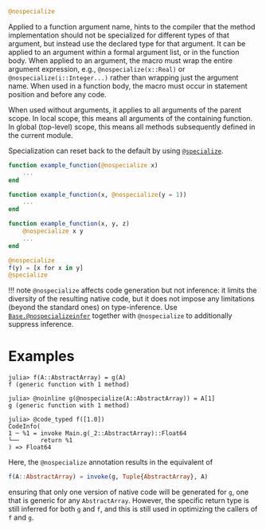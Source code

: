```julia
@nospecialize
```

Applied to a function argument name, hints to the compiler that the method implementation should not be specialized for different types of that argument, but instead use the declared type for that argument. It can be applied to an argument within a formal argument list, or in the function body. When applied to an argument, the macro must wrap the entire argument expression, e.g., `@nospecialize(x::Real)` or `@nospecialize(i::Integer...)` rather than wrapping just the argument name. When used in a function body, the macro must occur in statement position and before any code.

When used without arguments, it applies to all arguments of the parent scope. In local scope, this means all arguments of the containing function. In global (top-level) scope, this means all methods subsequently defined in the current module.

Specialization can reset back to the default by using [`@specialize`](@ref).

```julia
function example_function(@nospecialize x)
    ...
end

function example_function(x, @nospecialize(y = 1))
    ...
end

function example_function(x, y, z)
    @nospecialize x y
    ...
end

@nospecialize
f(y) = [x for x in y]
@specialize
```

!!! note
    `@nospecialize` affects code generation but not inference: it limits the diversity of the resulting native code, but it does not impose any limitations (beyond the standard ones) on type-inference. Use [`Base.@nospecializeinfer`](@ref) together with `@nospecialize` to additionally suppress inference.


# Examples

```julia-repl
julia> f(A::AbstractArray) = g(A)
f (generic function with 1 method)

julia> @noinline g(@nospecialize(A::AbstractArray)) = A[1]
g (generic function with 1 method)

julia> @code_typed f([1.0])
CodeInfo(
1 ─ %1 = invoke Main.g(_2::AbstractArray)::Float64
└──      return %1
) => Float64
```

Here, the `@nospecialize` annotation results in the equivalent of

```julia
f(A::AbstractArray) = invoke(g, Tuple{AbstractArray}, A)
```

ensuring that only one version of native code will be generated for `g`, one that is generic for any `AbstractArray`. However, the specific return type is still inferred for both `g` and `f`, and this is still used in optimizing the callers of `f` and `g`.
